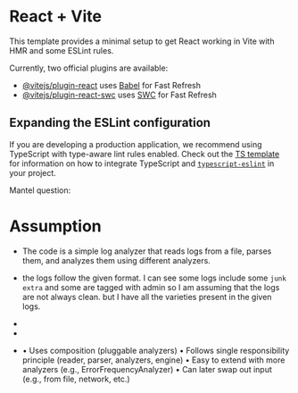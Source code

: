 # React + Vite

This template provides a minimal setup to get React working in Vite with HMR and some ESLint rules.

Currently, two official plugins are available:

- [@vitejs/plugin-react](https://github.com/vitejs/vite-plugin-react/blob/main/packages/plugin-react) uses [Babel](https://babeljs.io/) for Fast Refresh
- [@vitejs/plugin-react-swc](https://github.com/vitejs/vite-plugin-react/blob/main/packages/plugin-react-swc) uses [SWC](https://swc.rs/) for Fast Refresh

## Expanding the ESLint configuration

If you are developing a production application, we recommend using TypeScript with type-aware lint rules enabled. Check out the [TS template](https://github.com/vitejs/vite/tree/main/packages/create-vite/template-react-ts) for information on how to integrate TypeScript and [`typescript-eslint`](https://typescript-eslint.io) in your project.

Mantel question:
# Assumption
- The code is a simple log analyzer that reads logs from a file, parses them, and analyzes them using different analyzers.
- the logs follow the given format. I can see some logs include some `junk extra` and some are tagged with admin so I am assuming that the logs are not always clean. but I have all the varieties present in the given logs.
	
- 
- 
- •	Uses composition (pluggable analyzers)
	•	Follows single responsibility principle (reader, parser, analyzers, engine)
	•	Easy to extend with more analyzers (e.g., ErrorFrequencyAnalyzer)
	•	Can later swap out input (e.g., from file, network, etc.)
